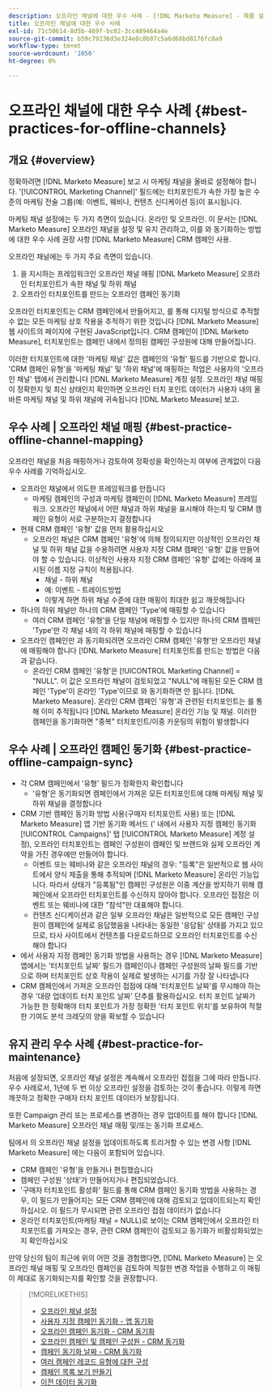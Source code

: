 ```yaml
---
description: 오프라인 채널에 대한 우수 사례 - [!DNL Marketo Measure] - 제품 설명서
title: 오프라인 채널에 대한 우수 사례
exl-id: 71c50614-8d5b-469f-bc02-3cc489464a4e
source-git-commit: b59c79236d3e324e8c8b07c5a6d68bd8176fc8a9
workflow-type: tm+mt
source-wordcount: '1050'
ht-degree: 0%

---
```


# 오프라인 채널에 대한 우수 사례 {#best-practices-for-offline-channels}

## 개요 {#overview}

정확하려면 [!DNL Marketo Measure] 보고 시 마케팅 채널을 올바로 설정해야 합니다. &#39;[!UICONTROL Marketing Channel]&#39; 필드에는 터치포인트가 속한 가장 높은 수준의 마케팅 전술 그룹(예: 이벤트, 웨비나, 컨텐츠 신디케이션 등)이 표시됩니다.

마케팅 채널 설정에는 두 가지 측면이 있습니다. 온라인 및 오프라인. 이 문서는 [!DNL Marketo Measure] 오프라인 채널을 설정 및 유지 관리하고, 이를 와 동기화하는 방법에 대한 우수 사례 권장 사항 [!DNL Marketo Measure] CRM 캠페인 사용.

오프라인 채널에는 두 가지 주요 측면이 있습니다.

1. 을 지시하는 프레임워크인 오프라인 채널 매핑 [!DNL Marketo Measure] 오프라인 터치포인트가 속한 채널 및 하위 채널
1. 오프라인 터치포인트를 만드는 오프라인 캠페인 동기화

오프라인 터치포인트는 CRM 캠페인에서 만들어지고, 를 통해 디지털 방식으로 추적할 수 없는 모든 마케팅 상호 작용을 추적하기 위한 것입니다 [!DNL Marketo Measure] 웹 사이트의 페이지에 구현된 JavaScript입니다. CRM 캠페인이 [!DNL Marketo Measure], 터치포인트는 캠페인 내에서 정의된 캠페인 구성원에 대해 만들어집니다.

이러한 터치포인트에 대한 &#39;마케팅 채널&#39; 값은 캠페인의 &#39;유형&#39; 필드를 기반으로 합니다. &#39;CRM 캠페인 유형&#39;을 &#39;마케팅 채널&#39; 및 &#39;하위 채널&#39;에 매핑하는 작업은 사용자의 &#39;오프라인 채널&#39; 탭에서 관리합니다 [!DNL Marketo Measure] 계정 설정. 오프라인 채널 매핑이 정확한지 및 최신 상태인지 확인하면 오프라인 터치 포인트 데이터가 사용자 내의 올바른 마케팅 채널 및 하위 채널에 귀속됩니다 [!DNL Marketo Measure] 보고.

## 우수 사례 | 오프라인 채널 매핑 {#best-practice-offline-channel-mapping}

오프라인 채널을 처음 매핑하거나 검토하여 정확성을 확인하는지 여부에 관계없이 다음 우수 사례를 기억하십시오.

* 오프라인 채널에서 의도한 프레임워크를 만듭니다
   * 마케팅 캠페인의 구성과 마케팅 캠페인이 [!DNL Marketo Measure] 프레임워크. 오프라인 채널에서 어떤 채널과 하위 채널을 표시해야 하는지 및 CRM 캠페인 유형이 서로 구분하는지 결정합니다
* 현재 CRM 캠페인 &#39;유형&#39; 값을 먼저 활용하십시오
   * 오프라인 채널은 CRM 캠페인 &#39;유형&#39;에 의해 정의되지만 이상적인 오프라인 채널 및 하위 채널 값을 수용하려면 사용자 지정 CRM 캠페인 &#39;유형&#39; 값을 만들어야 할 수 있습니다. 이상적인 사용자 지정 CRM 캠페인 &#39;유형&#39; 값에는 아래에 표시된 이름 지정 규칙이 적용됩니다.
      * 채널 - 하위 채널
      * 예: 이벤트 - 트레이드방법
      * 이렇게 하면 하위 채널 수준에 대한 매핑이 최대한 쉽고 깨끗해집니다
* 하나의 하위 채널만 하나의 CRM 캠페인 &#39;Type&#39;에 매핑할 수 있습니다
   * 여러 CRM 캠페인 &#39;유형&#39;을 단일 채널에 매핑할 수 있지만 하나의 CRM 캠페인 &#39;Type&#39;만 각 채널 내의 각 하위 채널에 매핑할 수 있습니다
* 오프라인 캠페인만 과 동기화되려면 오프라인 CRM 캠페인 &#39;유형&#39;만 오프라인 채널에 매핑해야 합니다 [!DNL Marketo Measure] 터치포인트를 만드는 방법은 다음과 같습니다.
   * 온라인 CRM 캠페인 &#39;유형&#39;은 [!UICONTROL Marketing Channel] = &quot;NULL&quot;. 이 값은 오프라인 채널이 검토되었고 &quot;NULL&quot;에 매핑된 모든 CRM 캠페인 &#39;Type&#39;이 온라인 &#39;Type&#39;이므로 와 동기화하면 안 됩니다. [!DNL Marketo Measure]. 온라인 CRM 캠페인 &#39;유형&#39;과 관련된 터치포인트는 를 통해 이미 추적됩니다 [!DNL Marketo Measure] 온라인 기능 및 채널. 이러한 캠페인을 동기화하면 &quot;중복&quot; 터치포인트/이중 카운팅의 위험이 발생합니다

## 우수 사례 | 오프라인 캠페인 동기화 {#best-practice-offline-campaign-sync}

* 각 CRM 캠페인에서 &#39;유형&#39; 필드가 정확한지 확인합니다
   * &#39;유형&#39;은 동기화되면 캠페인에서 가져온 모든 터치포인트에 대해 마케팅 채널 및 하위 채널을 결정합니다
* CRM 기반 캠페인 동기화 방법 사용(구매자 터치포인트 사용) 또는 [!DNL Marketo Measure] 앱 기반 동기화 메서드 (&#39; 내에서 사용자 지정 캠페인 동기화[!UICONTROL Campaigns]&#39; 탭 [!UICONTROL Marketo Measure] 계정 설정), 오프라인 터치포인트는 캠페인 구성원이 캠페인 및 브랜드와 실제 오프라인 계약을 가진 경우에만 만들어야 합니다.
   * 이벤트 또는 웨비나와 같은 오프라인 채널의 경우: &quot;등록&quot;은 일반적으로 웹 사이트에서 양식 제출을 통해 추적되며 [!DNL Marketo Measure] 온라인 기능입니다. 따라서 상태가 &quot;등록됨&quot;인 캠페인 구성원은 이중 계산을 방지하기 위해 캠페인에서 오프라인 터치포인트를 수신하지 않아야 합니다. 오프라인 접점은 이벤트 또는 웨비나에 대한 &quot;참석&quot;만 대표해야 합니다.
   * 컨텐츠 신디케이션과 같은 일부 오프라인 채널은 일반적으로 모든 캠페인 구성원이 캠페인에 실제로 응답했음을 나타내는 동일한 &#39;응답됨&#39; 상태를 가지고 있으므로, 타사 사이트에서 컨텐츠를 다운로드하므로 오프라인 터치포인트를 수신해야 합니다
* 에서 사용자 지정 캠페인 동기화 방법을 사용하는 경우 [!DNL Marketo Measure] 앱에서는 &#39;터치포인트 날짜&#39; 필드가 캠페인이나 캠페인 구성원의 날짜 필드를 기반으로 하며 터치포인트 상호 작용이 실제로 발생하는 시기를 가장 잘 나타냅니다
* CRM 캠페인에서 가져온 오프라인 접점에 대해 &#39;터치포인트 날짜&#39;를 무시해야 하는 경우 &#39;대량 업데이트 터치 포인트 날짜&#39; 단추를 활용하십시오. 터치 포인트 날짜가 가능한 한 정확해야 터치 포인트가 가장 정확한 &#39;터치 포인트 위치&#39;를 보유하여 적절한 기여도 분석 크레딧의 양을 확보할 수 있습니다

## 유지 관리 우수 사례 {#best-practice-for-maintenance}

처음에 설정되면, 오프라인 채널 설정은 계속해서 오프라인 접점을 그에 따라 만듭니다. 우수 사례로서, 1년에 두 번 이상 오프라인 설정을 검토하는 것이 좋습니다. 이렇게 하면 깨끗하고 정확한 구매자 터치 포인트 데이터가 보장됩니다.

또한 Campaign 관리 또는 프로세스를 변경하는 경우 업데이트를 해야 합니다 [!DNL Marketo Measure] 오프라인 채널 매핑 및/또는 동기화 프로세스.

팀에서 의 오프라인 채널 설정을 업데이트하도록 트리거할 수 있는 변경 사항 [!DNL Marketo Measure] 에는 다음이 포함되어 있습니다.

* CRM 캠페인 &#39;유형&#39;을 만들거나 편집했습니다
* 캠페인 구성원 &#39;상태&#39;가 만들어지거나 편집되었습니다.
* &#39;구매자 터치포인트 활성화&#39; 필드를 통해 CRM 캠페인 동기화 방법을 사용하는 경우, 이 필드가 만들어지는 모든 CRM 캠페인에 대해 검토되고 업데이트되는지 확인하십시오. 이 필드가 무시되면 관련 오프라인 접점 데이터가 없습니다
* 온라인 터치포인트(마케팅 채널 = NULL)로 보이는 CRM 캠페인에서 오프라인 터치포인트를 가져오는 경우, 관련 CRM 캠페인이 검토되고 동기화가 비활성화되었는지 확인하십시오

만약 당신의 팀이 최근에 위의 어떤 것을 경험했다면, [!DNL Marketo Measure] 는 오프라인 채널 매핑 및 오프라인 캠페인을 검토하여 적절한 변경 작업을 수행하고 이 매핑이 제대로 동기화되는지를 확인할 것을 권장합니다.

>[!MORELIKETHIS]
>
>* [오프라인 채널 설정](/help/channel-tracking-and-setup/offline-channels/offline-custom-channel-setup.md)
>* [사용자 지정 캠페인 동기화 - 앱 동기화](/help/channel-tracking-and-setup/offline-channels/custom-campaign-sync.md)
>* [오프라인 캠페인 동기화 - CRM 동기화](/help/channel-tracking-and-setup/offline-channels/syncing-offline-campaigns.md)
>* [오프라인 캠페인 및 캠페인 구성원 - CRM 동기화](/help/channel-tracking-and-setup/offline-channels/campaigns-and-campaign-members.md)
>* [캠페인 동기화 날짜 - CRM 동기화](/help/channel-tracking-and-setup/offline-channels/campaign-sync-dates.md)
>* [여러 캠페인 레코드 유형에 대한 구성](/help/channel-tracking-and-setup/offline-channels/configurations-for-multiple-campaign-record-types.md)
>* [캠페인 목록 보기 만들기](/help/channel-tracking-and-setup/offline-channels/creating-a-campaign-list-view-for-salesforce-campaigns.md)
>* [이전 데이터 동기화](/help/channel-tracking-and-setup/offline-channels/syncing-historical-data.md)

